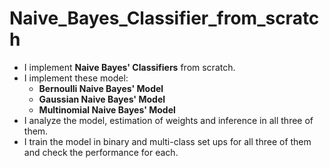 # Naive_Bayes_Classifier_from_scratch

- I implement **Naive Bayes' Classifiers** from scratch.
- I implement these model:
    - **Bernoulli Naive Bayes' Model**
    - **Gaussian Naive Bayes' Model**
    - **Multinomial Naive Bayes' Model**
- I analyze the model, estimation of weights and inference in all three of them.
- I train the model in binary and multi-class set ups for all three of them and check the performance for each.
